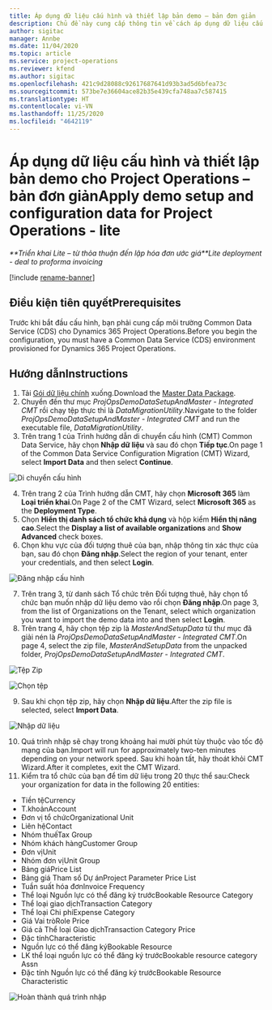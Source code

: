 ```yaml
---
title: Áp dụng dữ liệu cấu hình và thiết lập bản demo – bản đơn giản
description: Chủ đề này cung cấp thông tin về cách áp dụng dữ liệu cấu hình và thiết lập demo cho Project Operations.
author: sigitac
manager: Annbe
ms.date: 11/04/2020
ms.topic: article
ms.service: project-operations
ms.reviewer: kfend
ms.author: sigitac
ms.openlocfilehash: 421c9d28088c92617687641d93b3ad5d6bfea73c
ms.sourcegitcommit: 573be7e36604ace82b35e439cfa748aa7c587415
ms.translationtype: HT
ms.contentlocale: vi-VN
ms.lasthandoff: 11/25/2020
ms.locfileid: "4642119"
---
```

# <a name="apply-demo-setup-and-configuration-data-for-project-operations---lite"></a><span data-ttu-id="eb6b0-103">Áp dụng dữ liệu cấu hình và thiết lập bản demo cho Project Operations – bản đơn giản</span><span class="sxs-lookup"><span data-stu-id="eb6b0-103">Apply demo setup and configuration data for Project Operations - lite</span></span> 

<span data-ttu-id="eb6b0-104">_\*\*Triển khai Lite – từ thỏa thuận đến lập hóa đơn ước giá_</span><span class="sxs-lookup"><span data-stu-id="eb6b0-104">_\*\*Lite deployment - deal to proforma invoicing_</span></span>

[!include [rename-banner](~/includes/cc-data-platform-banner.md)]

## <a name="prerequisites"></a><span data-ttu-id="eb6b0-105">Điều kiện tiên quyết</span><span class="sxs-lookup"><span data-stu-id="eb6b0-105">Prerequisites</span></span>

<span data-ttu-id="eb6b0-106">Trước khi bắt đầu cấu hình, bạn phải cung cấp môi trường Common Data Service (CDS) cho Dynamics 365 Project Operations.</span><span class="sxs-lookup"><span data-stu-id="eb6b0-106">Before you begin the configuration, you must have a Common Data Service (CDS) environment provisioned for Dynamics 365 Project Operations.</span></span>


## <a name="instructions"></a><span data-ttu-id="eb6b0-107">Hướng dẫn</span><span class="sxs-lookup"><span data-stu-id="eb6b0-107">Instructions</span></span>

1. <span data-ttu-id="eb6b0-108">Tải [Gói dữ liệu chính](https://download.microsoft.com/download/3/4/1/341bf279-a64f-4baa-af31-ce624859b518/ProjOpsSampleSetupData%20-%20CE%20only%20CMT.zip) xuống.</span><span class="sxs-lookup"><span data-stu-id="eb6b0-108">Download the [Master Data Package](https://download.microsoft.com/download/3/4/1/341bf279-a64f-4baa-af31-ce624859b518/ProjOpsSampleSetupData%20-%20CE%20only%20CMT.zip).</span></span> 
2. <span data-ttu-id="eb6b0-109">Chuyển đến thư mục *ProjOpsDemoDataSetupAndMaster - Integrated CMT* rồi chạy tệp thực thi là *DataMigrationUtility*.</span><span class="sxs-lookup"><span data-stu-id="eb6b0-109">Navigate to the folder *ProjOpsDemoDataSetupAndMaster - Integrated CMT* and run the executable file, *DataMigrationUtility*.</span></span>
3. <span data-ttu-id="eb6b0-110">Trên trang 1 của Trình hướng dẫn di chuyển cấu hình (CMT) Common Data Service, hãy chọn **Nhập dữ liệu** và sau đó chọn **Tiếp tục**.</span><span class="sxs-lookup"><span data-stu-id="eb6b0-110">On page 1 of the Common Data Service Configuration Migration (CMT) Wizard, select **Import Data** and then select **Continue**.</span></span>

![Di chuyển cấu hình](./media/1ConfigurationMigration.png)

4. <span data-ttu-id="eb6b0-112">Trên trang 2 của Trình hướng dẫn CMT, hãy chọn **Microsoft 365** làm **Loại triển khai**.</span><span class="sxs-lookup"><span data-stu-id="eb6b0-112">On Page 2 of the CMT Wizard, select **Microsoft 365** as the **Deployment Type**.</span></span>
5. <span data-ttu-id="eb6b0-113">Chọn **Hiển thị danh sách tổ chức khả dụng** và hộp kiểm **Hiển thị nâng cao**.</span><span class="sxs-lookup"><span data-stu-id="eb6b0-113">Select the **Display a list of available organizations** and **Show Advanced** check boxes.</span></span>
6. <span data-ttu-id="eb6b0-114">Chọn khu vực của đối tượng thuê của bạn, nhập thông tin xác thực của bạn, sau đó chọn **Đăng nhập**.</span><span class="sxs-lookup"><span data-stu-id="eb6b0-114">Select the region of your tenant, enter your credentials, and then select **Login**.</span></span>

![Đăng nhập cấu hình](./media/2ConfigurationSignin.png)

7. <span data-ttu-id="eb6b0-116">Trên trang 3, từ danh sách Tổ chức trên Đối tượng thuê, hãy chọn tổ chức bạn muốn nhập dữ liệu demo vào rồi chọn **Đăng nhập**.</span><span class="sxs-lookup"><span data-stu-id="eb6b0-116">On page 3, from the list of Organizations on the Tenant, select which organization you want to import the demo data into and then select **Login**.</span></span>
8. <span data-ttu-id="eb6b0-117">Trên trang 4, hãy chọn tệp zip là *MasterAndSetupData* từ thư mục đã giải nén là *ProjOpsDemoDataSetupAndMaster - Integrated CMT*.</span><span class="sxs-lookup"><span data-stu-id="eb6b0-117">On page 4, select the zip file, *MasterAndSetupData* from the unpacked folder, *ProjOpsDemoDataSetupAndMaster - Integrated CMT*.</span></span>

![Tệp Zip](./media/3ZipFile.png)

![Chọn tệp](./media/4SelectAFile.png)

9. <span data-ttu-id="eb6b0-120">Sau khi chọn tệp zip, hãy chọn **Nhập dữ liệu**.</span><span class="sxs-lookup"><span data-stu-id="eb6b0-120">After the zip file is selected, select **Import Data**.</span></span>

![Nhập dữ liệu](./media/5ImportData.png)

10. <span data-ttu-id="eb6b0-122">Quá trình nhập sẽ chạy trong khoảng hai mười phút tùy thuộc vào tốc độ mạng của bạn.</span><span class="sxs-lookup"><span data-stu-id="eb6b0-122">Import will run for approximately two-ten minutes depending on your network speed.</span></span> <span data-ttu-id="eb6b0-123">Sau khi hoàn tất, hãy thoát khỏi CMT Wizard.</span><span class="sxs-lookup"><span data-stu-id="eb6b0-123">After it completes, exit the CMT Wizard.</span></span> 
11. <span data-ttu-id="eb6b0-124">Kiểm tra tổ chức của bạn để tìm dữ liệu trong 20 thực thể sau:</span><span class="sxs-lookup"><span data-stu-id="eb6b0-124">Check your organization for data in the following 20 entities:</span></span>

-   <span data-ttu-id="eb6b0-125">Tiền tệ</span><span class="sxs-lookup"><span data-stu-id="eb6b0-125">Currency</span></span>
-   <span data-ttu-id="eb6b0-126">T.khoản</span><span class="sxs-lookup"><span data-stu-id="eb6b0-126">Account</span></span>
-   <span data-ttu-id="eb6b0-127">Đơn vị tổ chức</span><span class="sxs-lookup"><span data-stu-id="eb6b0-127">Organizational Unit</span></span>
-   <span data-ttu-id="eb6b0-128">Liên hệ</span><span class="sxs-lookup"><span data-stu-id="eb6b0-128">Contact</span></span>
-   <span data-ttu-id="eb6b0-129">Nhóm thuế</span><span class="sxs-lookup"><span data-stu-id="eb6b0-129">Tax Group</span></span>
-   <span data-ttu-id="eb6b0-130">Nhóm khách hàng</span><span class="sxs-lookup"><span data-stu-id="eb6b0-130">Customer Group</span></span>
-   <span data-ttu-id="eb6b0-131">Đơn vị</span><span class="sxs-lookup"><span data-stu-id="eb6b0-131">Unit</span></span>
-   <span data-ttu-id="eb6b0-132">Nhóm đơn vị</span><span class="sxs-lookup"><span data-stu-id="eb6b0-132">Unit Group</span></span>
-   <span data-ttu-id="eb6b0-133">Bảng giá</span><span class="sxs-lookup"><span data-stu-id="eb6b0-133">Price List</span></span>
-   <span data-ttu-id="eb6b0-134">Bảng giá Tham số Dự án</span><span class="sxs-lookup"><span data-stu-id="eb6b0-134">Project Parameter Price List</span></span> 
-   <span data-ttu-id="eb6b0-135">Tuần suất hóa đơn</span><span class="sxs-lookup"><span data-stu-id="eb6b0-135">Invoice Frequency</span></span>
-   <span data-ttu-id="eb6b0-136">Thể loại Nguồn lực có thể đăng ký trước</span><span class="sxs-lookup"><span data-stu-id="eb6b0-136">Bookable Resource Category</span></span>
-   <span data-ttu-id="eb6b0-137">Thể loại giao dịch</span><span class="sxs-lookup"><span data-stu-id="eb6b0-137">Transaction Category</span></span>
-   <span data-ttu-id="eb6b0-138">Thể loại Chi phí</span><span class="sxs-lookup"><span data-stu-id="eb6b0-138">Expense Category</span></span>
-   <span data-ttu-id="eb6b0-139">Giá Vai trò</span><span class="sxs-lookup"><span data-stu-id="eb6b0-139">Role Price</span></span>
-   <span data-ttu-id="eb6b0-140">Giá cả Thể loại Giao dịch</span><span class="sxs-lookup"><span data-stu-id="eb6b0-140">Transaction Category Price</span></span>
-   <span data-ttu-id="eb6b0-141">Đặc tính</span><span class="sxs-lookup"><span data-stu-id="eb6b0-141">Characteristic</span></span>
-   <span data-ttu-id="eb6b0-142">Nguồn lực có thể đăng ký</span><span class="sxs-lookup"><span data-stu-id="eb6b0-142">Bookable Resource</span></span>
-   <span data-ttu-id="eb6b0-143">LK thể loại nguồn lực có thể đăng ký trước</span><span class="sxs-lookup"><span data-stu-id="eb6b0-143">Bookable resource category Assn</span></span>
-   <span data-ttu-id="eb6b0-144">Đặc tính Nguồn lực có thể đăng ký trước</span><span class="sxs-lookup"><span data-stu-id="eb6b0-144">Bookable Resource Characteristic</span></span>

![Hoàn thành quá trình nhập](./media/6CompleteImport.png)
